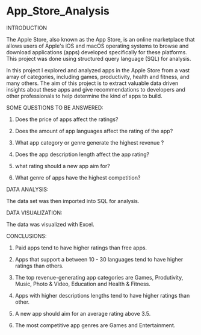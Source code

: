 # App_Store_Analysis
INTRODUCTION

The Apple Store, also known as the App Store, is an online marketplace that allows users of Apple's iOS and macOS operating systems to browse and download applications (apps) developed specifically for these platforms.
This project was done using structured query language (SQL) for analysis. 

In this project I explored and analyzed apps in the Apple Store from a vast array of categories, including games, productivity, health and fitness, and many others. The aim of this project is to extract valuable data driven insights about these apps and give recommendations to developers and other professionals to help determine the kind of apps to build.

SOME QUESTIONS TO BE ANSWERED:

1. Does the price of apps affect the ratings?

2. Does the amount of app languages affect the rating of the app?

3. What app category or genre generate the highest revenue ?

4. Does the app description length affect the app rating?

5. what rating should a new app aim for?

6. What genre of apps have the highest competition?

DATA ANALYSIS:

The data set was then imported into SQL for analysis.

DATA VISUALIZATION:

The data was visualized with Excel.

CONCLUSIONS:

1. Paid apps tend to have higher ratings than free apps.

2. Apps that support a between 10 - 30 languages tend to have higher ratings than others.

3. The top revenue-generating app categories are Games, Produtivity, Music, Photo & Video, Education and Health & Fitness.

4. Apps with higher descriptions lengths tend to have higher ratings than other.

5. A new app should aim for an average rating above 3.5.

6. The most competitive app genres are Games and Entertainment.







 

